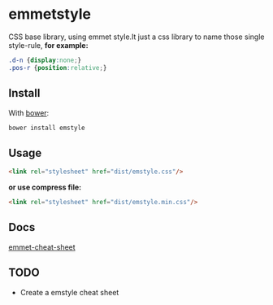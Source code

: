 emmetstyle
==========

CSS base library, using emmet style.It just a css library to name those single style-rule, __for example:__
```css
.d-n {display:none;}
.pos-r {position:relative;}
```
## Install
With [bower](https://github.com/bower/bower):
```bash
bower install emstyle
```

## Usage
```html
<link rel="stylesheet" href="dist/emstyle.css"/>
```
__or use compress file:__
```html
<link rel="stylesheet" href="dist/emstyle.min.css"/>
```

## Docs
[emmet-cheat-sheet](http://docs.emmet.io/cheat-sheet/)

## TODO

* Create a emstyle cheat sheet
